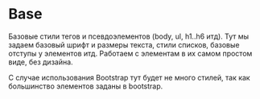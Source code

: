 # Base

Базовые стили тегов и псевдоэлементов (body, ul, h1..h6 итд).
Тут мы задаем базовый шрифт и размеры текста, стили списков, базовые отступы у элементов итд. Работаем с элементам в их самом простом виде, без дизайна.

С случае использования Bootstrap тут будет не много стилей, так как большинство элементов заданы в bootstrap.